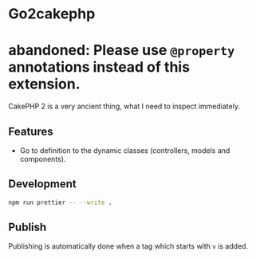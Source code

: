 # Go2cakephp

# abandoned: Please use `@property` annotations instead of this extension.

CakePHP 2 is a very ancient thing, what I need to inspect immediately.

## Features 

- Go to definition to the dynamic classes (controllers, models and components).

## Development

```sh
npm run prettier -- --write .
```

## Publish

Publishing is automatically done when a tag which starts with `v` is added.
